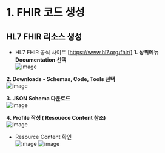 # 1. FHIR 코드 생성
## HL7 FHIR 리소스 생성
* HL7 FHIR 공식 사이트
[https://www.hl7.org/fhir/]
**1. 상위메뉴 Documentation 선택**   
![image](https://user-images.githubusercontent.com/91245647/153968440-7723ccf2-faf5-4508-84b4-e4b319b6b774.png)

**2. Downloads - Schemas, Code, Tools 선택**   
![image](https://user-images.githubusercontent.com/91245647/153968868-099f38fb-a72b-4d5e-aafe-5715bbf81628.png)

**3. JSON Schema 다운로드**      
![image](https://user-images.githubusercontent.com/91245647/153969153-4c199b9b-e5fc-4a57-9636-e0f69620e3fe.png)

**4. Profile 작성 ( Resouece Content 참조)**      
![image](https://user-images.githubusercontent.com/91245647/153972397-c4cd6890-1ce5-4bc8-983b-3c5b325faa85.png)
* Resource Content 확인   
![image](https://user-images.githubusercontent.com/91245647/153972472-dcc893cf-105b-45a3-ad29-8e7eda3b66a5.png)
![image](https://user-images.githubusercontent.com/91245647/153972495-99b11958-2f90-46a2-8956-84a921cc582d.png)

